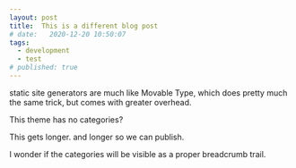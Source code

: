 ```yaml
---
layout: post
title:  This is a different blog post
# date:   2020-12-20 10:50:07
tags: 
  - development
  - test
# published: true
---
```


static site generators are much like Movable Type, which does pretty much the same trick, but comes with greater overhead. 

This theme has no categories?

This gets longer. and longer so we can publish. 

I wonder if the categories will be visible as a proper breadcrumb trail.
